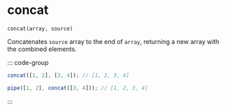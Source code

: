 # concat

`concat(array, source)`

Concatenates `source` array to the end of `array`, returning a new array with the combined elements.

::: code-group

```ts [data-first]
concat([1, 2], [3, 4]); // [1, 2, 3, 4]
```

```ts [data-last]
pipe([1, 2], concat([3, 4])); // [1, 2, 3, 4]
```

:::

